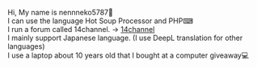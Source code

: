 Hi, My name is nennneko5787👋  
I can use the language Hot Soup Processor and PHP⌨  
I run a forum called 14channel. -&gt; <a href="http://14chan.cf">14channel</a>  
I mainly support Japanese language. (I use DeepL translation for other languages)  
I use a laptop about 10 years old that I bought at a computer giveaway💻  
